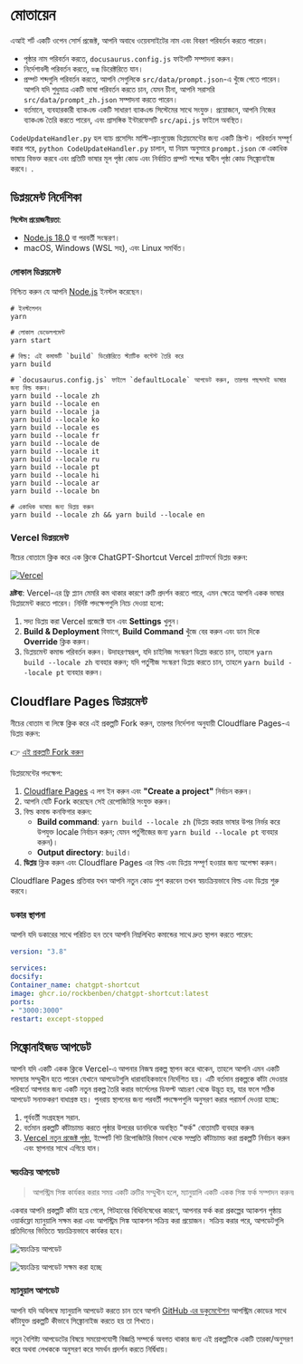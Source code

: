 # মোতায়েন

এআই শর্ট একটি ওপেন সোর্স প্রজেক্ট, আপনি অবাধে ওয়েবসাইটের নাম এবং বিবরণ পরিবর্তন করতে পারেন।

- পৃষ্ঠার নাম পরিবর্তন করতে, `docusaurus.config.js` ফাইলটি সম্পাদনা করুন।
- নির্দেশাবলী পরিবর্তন করতে, `ডক্স` ডিরেক্টরিতে যান।
- প্রম্পট শব্দগুলি পরিবর্তন করতে, আপনি সেগুলিকে `src/data/prompt.json`-এ খুঁজে পেতে পারেন। আপনি যদি শুধুমাত্র একটি ভাষা পরিবর্তন করতে চান, যেমন চীনা, আপনি সরাসরি `src/data/prompt_zh.json` সম্পাদনা করতে পারেন।
- বর্তমানে, ব্যবহারকারী ব্যাকএন্ড একটি সাধারণ ব্যাকএন্ড সিস্টেমের সাথে সংযুক্ত। প্রয়োজনে, আপনি নিজের ব্যাকএন্ড তৈরি করতে পারেন, এবং প্রাসঙ্গিক ইন্টারফেসটি `src/api.js` ফাইলে অবস্থিত।

`CodeUpdateHandler.py` হল ব্যাচ প্রসেসিং মাল্টি-ল্যাংগুয়েজ ডিপ্লয়মেন্টের জন্য একটি স্ক্রিপ্ট। পরিবর্তন সম্পূর্ণ করার পরে, `python CodeUpdateHandler.py` চালান, যা নিয়ম অনুসারে `prompt.json` কে একাধিক ভাষায় বিভক্ত করবে এবং প্রতিটি ভাষার মূল পৃষ্ঠা কোড এবং নির্বাচিত প্রম্পট শব্দের স্বাধীন পৃষ্ঠা কোড সিঙ্ক্রোনাইজ করবে। .

## ডিপ্লয়মেন্ট নির্দেশিকা

**সিস্টেম প্রয়োজনীয়তা**:

- [Node.js 18.0](https://nodejs.org/) বা পরবর্তী সংস্করণ।
- macOS, Windows (WSL সহ), এবং Linux সমর্থিত।

### লোকাল ডিপ্লয়মেন্ট

নিশ্চিত করুন যে আপনি [Node.js](https://nodejs.org/) ইনস্টল করেছেন।

```shell
# ইনস্টলেশন
yarn

# লোকাল ডেভেলপমেন্ট
yarn start

# বিল্ড: এই কমান্ডটি `build` ডিরেক্টরিতে স্ট্যাটিক কন্টেন্ট তৈরি করে
yarn build

# `docusaurus.config.js` ফাইলে `defaultLocale` আপডেট করুন, তারপর পছন্দসই ভাষার জন্য বিল্ড করুন।
yarn build --locale zh
yarn build --locale en
yarn build --locale ja
yarn build --locale ko
yarn build --locale es
yarn build --locale fr
yarn build --locale de
yarn build --locale it
yarn build --locale ru
yarn build --locale pt
yarn build --locale hi
yarn build --locale ar
yarn build --locale bn

# একাধিক ভাষার জন্য ডিপ্লয় করুন
yarn build --locale zh && yarn build --locale en
```

### Vercel ডিপ্লয়মেন্ট

নীচের বোতামে ক্লিক করে এক ক্লিকে ChatGPT-Shortcut Vercel প্ল্যাটফর্মে ডিপ্লয় করুন:

[![Vercel](https://vercel.com/button)](https://vercel.com/new/clone?repository-url=https%3A%2F%2Fgithub.com%2Frockbenben%2FChatGPT-Shortcut%2Ftree%2Fmain)

**দ্রষ্টব্য**: Vercel-এর ফ্রি প্ল্যান মেমরি কম থাকার কারণে ত্রুটি প্রদর্শন করতে পারে, এমন ক্ষেত্রে আপনি একক ভাষার ডিপ্লয়মেন্ট করতে পারেন। নির্দিষ্ট পদক্ষেপগুলি নিচে দেওয়া হলো:

1. সদ্য ডিপ্লয় করা Vercel প্রজেক্টে যান এবং **Settings** খুলুন।
2. **Build & Deployment** বিভাগে, **Build Command** খুঁজে বের করুন এবং ডান দিকে **Override** ক্লিক করুন।
3. ডিপ্লয়মেন্ট কমান্ড পরিবর্তন করুন। উদাহরণস্বরূপ, যদি চাইনিজ সংস্করণ ডিপ্লয় করতে চান, তাহলে `yarn build --locale zh` ব্যবহার করুন; যদি পর্তুগীজ সংস্করণ ডিপ্লয় করতে চান, তাহলে `yarn build --locale pt` ব্যবহার করুন।

## Cloudflare Pages ডিপ্লয়মেন্ট

নীচের বোতাম বা লিঙ্কে ক্লিক করে এই প্রকল্পটি Fork করুন, তারপর নির্দেশনা অনুযায়ী Cloudflare Pages-এ ডিপ্লয় করুন:

👉 [এই প্রকল্পটি Fork করুন](https://github.com/rockbenben/ChatGPT-Shortcut/fork)

ডিপ্লয়মেন্টের পদক্ষেপ:

1. [Cloudflare Pages](https://pages.cloudflare.com/) এ লগ ইন করুন এবং **"Create a project"** নির্বাচন করুন।
2. আপনি যেটি Fork করেছেন সেই রেপোজিটরি সংযুক্ত করুন।
3. বিল্ড কমান্ড কনফিগার করুন:
   - **Build command**: `yarn build --locale zh` (ডিপ্লয় করার ভাষার উপর নির্ভর করে উপযুক্ত locale নির্বাচন করুন; যেমন পর্তুগীজের জন্য `yarn build --locale pt` ব্যবহার করুন)।
   - **Output directory**: `build`।
4. **ডিপ্লয়** ক্লিক করুন এবং Cloudflare Pages এর বিল্ড এবং ডিপ্লয় সম্পূর্ণ হওয়ার জন্য অপেক্ষা করুন।

Cloudflare Pages প্রতিবার যখন আপনি নতুন কোড পুশ করবেন তখন স্বয়ংক্রিয়ভাবে বিল্ড এবং ডিপ্লয় শুরু করবে।

### ডকার স্থাপনা

আপনি যদি ডকারের সাথে পরিচিত হন তবে আপনি নিম্নলিখিত কমান্ডের সাথে দ্রুত স্থাপন করতে পারেন:

```yml
version: "3.8"

services:
docsify:
Container_name: chatgpt-shortcut
image: ghcr.io/rockbenben/chatgpt-shortcut:latest
ports:
- "3000:3000"
restart: except-stopped
```

## সিঙ্ক্রোনাইজড আপডেট

আপনি যদি একটি একক ক্লিকে Vercel-এ আপনার নিজস্ব প্রকল্প স্থাপন করে থাকেন, তাহলে আপনি এমন একটি সমস্যার সম্মুখীন হতে পারেন যেখানে আপডেটগুলি ধারাবাহিকভাবে নির্দেশিত হয়। এটি বর্তমান প্রকল্পকে কাঁটা দেওয়ার পরিবর্তে আপনার জন্য একটি নতুন প্রকল্প তৈরি করার ভার্সেলের ডিফল্ট আচরণ থেকে উদ্ভূত হয়, যার ফলে সঠিক আপডেট সনাক্তকরণ বাধাগ্রস্ত হয়। পুনরায় স্থাপনের জন্য পরবর্তী পদক্ষেপগুলি অনুসরণ করার পরামর্শ দেওয়া হচ্ছে:

1. পূর্ববর্তী সংগ্রহস্থল সরান.
2. বর্তমান প্রকল্পটি কাঁটাচামচ করতে পৃষ্ঠার উপরের ডানদিকে অবস্থিত "ফর্ক" বোতামটি ব্যবহার করুন৷
3. [Vercel নতুন প্রজেক্ট পৃষ্ঠা](https://vercel.com/new), ইম্পোর্ট গিট রিপোজিটরি বিভাগ থেকে সম্প্রতি কাঁটাচামচ করা প্রকল্পটি নির্বাচন করুন এবং স্থাপনার সাথে এগিয়ে যান।

### স্বয়ংক্রিয় আপডেট

> আপস্ট্রিম সিঙ্ক কার্যকর করার সময় একটি ত্রুটির সম্মুখীন হলে, ম্যানুয়ালি একটি একক সিঙ্ক ফর্ক সম্পাদন করুন৷

একবার আপনি প্রকল্পটি কাঁটা হয়ে গেলে, গিটহাবের বিধিনিষেধের কারণে, আপনার ফর্ক করা প্রকল্পের অ্যাকশন পৃষ্ঠায় ওয়ার্কফ্লো ম্যানুয়ালি সক্ষম করা এবং আপস্ট্রিম সিঙ্ক অ্যাকশন সক্রিয় করা প্রয়োজন। সক্রিয় করার পরে, আপডেটগুলি প্রতিদিনের ভিত্তিতে স্বয়ংক্রিয়ভাবে কার্যকর হবে।

![স্বয়ংক্রিয় আপডেট](https://img.newzone.top/2023-05-19-11-57-59.png?imageMogr2/format/webp)

![স্বয়ংক্রিয় আপডেট সক্ষম করা হচ্ছে](https://img.newzone.top/2023-05-19-11-59-26.png?imageMogr2/format/webp)

### ম্যানুয়াল আপডেট

আপনি যদি অবিলম্বে ম্যানুয়ালি আপডেট করতে চান তবে আপনি [GitHub এর ডকুমেন্টেশন](https://docs.github.com/en/pull-requests/collaborating-with-pull-requests/working-with-forks/syncing-a-fork) আপস্ট্রিম কোডের সাথে কাঁটাযুক্ত প্রকল্পটি কীভাবে সিঙ্ক্রোনাইজ করতে হয় তা শিখতে।

নতুন বৈশিষ্ট্য আপডেটের বিষয়ে সময়োপযোগী বিজ্ঞপ্তি সম্পর্কে অবগত থাকার জন্য এই প্রকল্পটিকে একটি তারকা/অনুসরণ করে অথবা লেখককে অনুসরণ করে সমর্থন প্রদর্শন করতে নির্দ্বিধায়।
